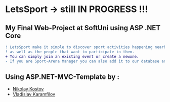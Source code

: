 # LetsSport -> still IN PROGRESS !!!
## My Final Web-Project at SoftUni using ASP .NET Core



```diff
! LetsSport make it simple to discover sport activities happening nearby, 
! as well as the people that want to participate in them. 
+ You can simply join an existing event or create a newone.
- If you are Sport-Arena Manager you can also add it to our database and gain more customers.
```

## Using ASP.NET-MVC-Template by :

- [Nikolay Kostov](https://github.com/NikolayIT)
- [Vladislav Karamfilov](https://github.com/vladislav-karamfilov)


